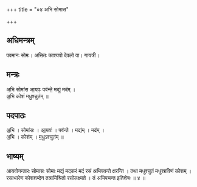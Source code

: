 +++
title = "०४ अभि सोमास"

+++
## अधिमन्त्रम्
पवमानः सोमः। असितः काश्यपो देवलो वा। गायत्री।

## मन्त्रः
अ॒भि सोमा॑स आ॒यवः॒ पव॑न्ते॒ मद्यं॒ मद॑म् ।  
अ॒भि कोशं॑ मधु॒श्चुत॑म् ॥

## पदपाठः
अ॒भि । सोमा॑सः । आ॒यवः॑ । पव॑न्ते । मद्य॑म् । मद॑म् ।  
अ॒भि । कोश॑म् । म॒धु॒ऽश्चुत॑म् ॥

## भाष्यम्
आयवोगन्तारः सोमासः सोमाः मद्यं मदकरं मदं रसं अभिपवन्ते क्षरन्ति । तथा मधुश्चुतं मधुस्राविणं कोशम् । रसाधारेण कोशशब्देन तत्रामिश्रितो रसोलक्ष्यते । तं अभिपचन्त इतिशेषः ॥ ४ ॥